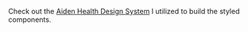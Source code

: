 Check out the [Aiden Health Design System](https://aidenhealth.netlify.app) I utilized to build the styled components.